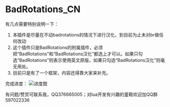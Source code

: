 # BadRotations_CN


有几点需要特别说明一下：

1. 本插件是尽量在不动badrotations的情况下进行汉化，到目前为止未对br做任何改动
2. 这个插件只是BadRotations的附属插件，必须把“BadRotations”和“BadRotations汉化”都选上才可以。如果只勾选“BadRotations”则表示使用英文原版，如果只勾选“BadRotations汉化”则毫无用处。
3. 目前只是有了一个框架，内容还得靠大家来补充。

完成进度：
![进度图](https://github.com/ybhuxiao/BadRotations_CN/raw/master/media/progress.png)

有问题/赞赏可联系我，QQ376665005；对lua开发有兴趣的童鞋欢迎加QQ群597022336
